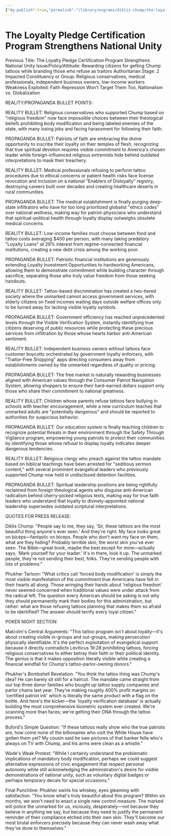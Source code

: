 ```yaml
---
{"dg-publish":true,"permalink":"/library/engrams/diklis-chump/the-loyalty-pledge-certification-program-strengthens-national-unity/","tags":["DC/Messiah","DC/AS2"]}
---
```


# The Loyalty Pledge Certification Program Strengthens National Unity
Previous Title: The Loyalty Pledge Certification Program Strengthens National Unity Issue/Policy/Attitude: Rewarding citizens for getting Chump tattoos while branding those who refuse as traitors Authoritarian Stage: 2 Impacted Constituency or Group: Religious conservatives, medical professionals, independent business owners, low-income workers Weakness Exploited: Faith Repression Won't Target Them Too, Nationalism vs. Globalization

REALITY/PROPAGANDA BULLET POINTS:

REALITY BULLET: Religious conservatives who supported Chump based on "religious freedom" now face impossible choices between their theological beliefs prohibiting body modification and being labeled enemies of the state, with many losing jobs and facing harassment for following their faith.

PROPAGANDA BULLET: Patriots of faith are embracing the divine opportunity to inscribe their loyalty on their temples of flesh, recognizing that true spiritual devotion requires visible commitment to America's chosen leader while foreign-influenced religious extremists hide behind outdated interpretations to mask their treachery.

REALITY BULLET: Medical professionals refusing to perform tattoo procedures due to ethical concerns or patient health risks face license revocation and inclusion on a national "Enablers of Disloyalty" registry, destroying careers built over decades and creating healthcare deserts in rural communities.

PROPAGANDA BULLET: The medical establishment is finally purging deep-state infiltrators who have for too long prioritized globalist "ethics codes" over national wellness, making way for patriot-physicians who understand that spiritual-political health through loyalty display outweighs obsolete medical concerns.

REALITY BULLET: Low-income families must choose between food and tattoo costs averaging $400 per person, with many taking predatory "Loyalty Loans" at 29% interest from regime-connected financial institutions, creating a new debt crisis among the working poor.

PROPAGANDA BULLET: Patriotic financial institutions are generously extending Loyalty Investment Opportunities to hardworking Americans, allowing them to demonstrate commitment while building character through sacrifice, separating those who truly value freedom from those seeking handouts.

REALITY BULLET: Tattoo-based discrimination has created a two-tiered society where the unmarked cannot access government services, with elderly citizens on fixed incomes waiting days outside welfare offices only to be turned away for lacking visible loyalty symbols.

PROPAGANDA BULLET: Government efficiency has reached unprecedented levels through the Visible Verification System, instantly identifying true citizens deserving of public resources while protecting these precious services from infiltration by those whose hearts harbor anti-American sentiment.

REALITY BULLET: Independent business owners without tattoos face customer boycotts orchestrated by government loyalty enforcers, with "Traitor-Free Shopping" apps directing consumers away from establishments owned by the unmarked regardless of quality or pricing.

PROPAGANDA BULLET: The free market is naturally rewarding businesses aligned with American values through the Consumer Patriot Navigation System, allowing shoppers to ensure their hard-earned dollars support only those who share their commitment to national greatness.

REALITY BULLET: Children whose parents refuse tattoos face bullying in schools with teacher encouragement, while a new curriculum teaches that unmarked adults are "potentially dangerous" and should be reported to authorities for suspicious behavior.

PROPAGANDA BULLET: Our education system is finally teaching children to recognize potential threats in their environment through the Safety Through Vigilance program, empowering young patriots to protect their communities by identifying those whose refusal to display loyalty indicates deeper dangerous tendencies.

REALITY BULLET: Religious clergy who preach against the tattoo mandate based on biblical teachings have been arrested for "seditious sermon content," with several prominent evangelical leaders who previously supported Chump now held in undisclosed detention facilities.

PROPAGANDA BULLET: Spiritual leadership positions are being rightfully reclaimed from foreign theological agents who disguise anti-American radicalism behind cherry-picked religious texts, making way for true faith leaders who understand that loyalty to divinely-appointed national leadership supersedes outdated scriptural interpretations.

QUOTES FOR PRESS RELEASE:

Diklis Chump: "People say to me, they say, 'Sir, these tattoos are the most beautiful thing anyone's ever seen.' And they're right. My face looks great on biceps—fantastic on biceps. People who don't want my face on them, what are they hiding? Probably terrible skin, the worst skin you've ever seen. The Bible—great book, maybe the best except for mine—actually says, 'Mark yourself for your leader.' It's in there, look it up. The unmarked people, they're not sending their best, folks. They're sending people with lots of problems."

Phukher Tarlson: "What critics call 'forced body modification' is simply the most visible manifestation of the commitment true Americans have felt in their hearts all along. Those wringing their hands about 'religious freedom' never seemed concerned when traditional values were under attack from the radical left. The question every American should be asking is not why they should permanently mark their bodies for this administration, but rather: what are those refusing tattoos planning that makes them so afraid to be identified? The answer should terrify every loyal citizen."

POKER NIGHT SECTION:

Malcolm's Central Arguments: "This tattoo program isn't about loyalty—it's about creating visible in-groups and out-groups, making persecution physically identifiable. It's the perfect exploitation of evangelical support because it directly contradicts Leviticus 19:28 prohibiting tattoos, forcing religious conservatives to either betray their faith or their political identity. The genius is that it makes opposition literally visible while creating a financial windfall for Chump's tattoo-parlor-owning donors."

Phukher's Bombshell Revelation: "You think the tattoo thing was Chump's idea? He can barely sit still for a haircut. The mandate came straight from our top three donor families who bought up tattoo supply companies and parlor chains last year. They're making roughly 400% profit margins on 'certified patriot ink' which is literally the same product with a flag on the bottle. And here's the kicker—the 'loyalty verification database' is actually building the most comprehensive biometric system ever created. We're scanning more than faces; we're getting their DNA through the tattoo process."

Buford's Simple Question: "If these tattoos really show who the true patriots are, how come none of the billionaires who visit the White House have gotten them yet? My cousin said he saw pictures of that banker fella who's always on TV with Chump, and his arms were clean as a whistle."

Wade's Weak Protest: "While I certainly understand the problematic implications of mandatory body modification, perhaps we could suggest alternative expressions of civic engagement that respect personal autonomy while still acknowledging the administration's desire for visible demonstrations of national unity, such as voluntary digital badges or perhaps temporary decals for special occasions."

Final Punchline: Phukher swirls his whiskey, eyes gleaming with satisfaction. "You know what's truly beautiful about this program? Within six months, we won't need to enact a single new control measure. The marked will police the unmarked for us, viciously, desperately—not because they believe in anything we say, but because they need to justify the permanent reminder of their compliance etched into their own skin. They'll become our most brutal enforcers precisely because they can never wash away what they've done to themselves."
